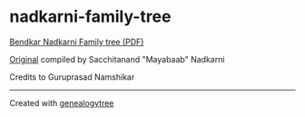 # nadkarni-family-tree

[Bendkar Nadkarni Family tree (PDF)](https://raw.githubusercontent.com/viren-nadkarni/nadkarni-family-tree/master/nadkarni.pdf)

[Original](original.png) compiled by Sacchitanand "Mayabaab" Nadkarni

Credits to Guruprasad Namshikar

---

Created with [genealogytree](https://www.ctan.org/tex-archive/macros/latex/contrib/genealogytree)
